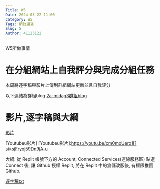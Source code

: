 ```yaml
---
Title: W5
Date: 2024-03-22 11:00
Category: W5
Tags: 網誌編寫
Slug: 5
Author: 41123122
---
```


W5所做事情

<!-- PELICAN_END_SUMMARY -->

# 在分組網站上自我評分與完成分組任務
本周將逐字稿與影片上傳到群組網站更新並且自我評分

以下連結為群組blog
<a href="https://mdecd2024.github.io/2a-midag3/blog/W4.html">2a-midag3群組blog</a>

# 影片,逐字稿與大綱
<a href="https://nfuedu-my.sharepoint.com/:v:/g/personal/41123122_nfu_edu_tw/EYzDrllRUBdJlbn-Wu1oj7UBZYqLV3JW-SUguZ7tsOqs9g?e=cwSQqO&nav=eyJyZWZlcnJhbEluZm8iOnsicmVmZXJyYWxBcHAiOiJTdHJlYW1XZWJBcHAiLCJyZWZlcnJhbFZpZXciOiJTaGFyZURpYWxvZy1MaW5rIiwicmVmZXJyYWxBcHBQbGF0Zm9ybSI6IldlYiIsInJlZmVycmFsTW9kZSI6InZpZXcifX0%3D">影片</a>

[Youtubeu影片]
[Youtubeu影片]:https://youtu.be/cm0moUerx1I?si=sjFryoj59Dn9jA-u

大綱:
從 Replit 帳號下方的 Account,
 Connected Services(連線服務區) 點選 Connect 後, 讓 Github 授權 Replit, 將在 Replit 中的倉儲改版後, 有權限推回 Github.

<a href="https://nfuedu-my.sharepoint.com/:t:/g/personal/41123122_nfu_edu_tw/EY30KbqT2_BOtsXWNxN25tUBMMLHamPTcgMod37c4FmIaQ?e=p8GwRp">逐字稿txt</a>
